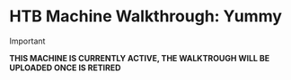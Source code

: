 # HTB Machine Walkthrough: Yummy

> [!IMPORTANT]  
> **THIS MACHINE IS CURRENTLY ACTIVE, THE WALKTROUGH WILL BE UPLOADED ONCE IS RETIRED**
